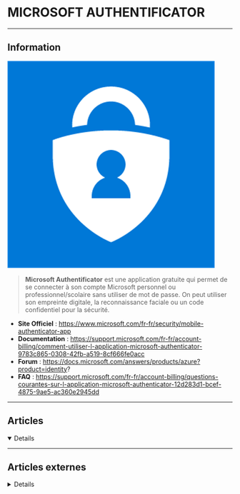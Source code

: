 # MICROSOFT AUTHENTIFICATOR
----

## <i class="fa-solid fa-hashtag"></i> Information

![Logo](../../_media/apps/microsoft_authentificator/microsoft_authentificator.png ':size=250 :no-zoom')


> <i class="fa-solid fa-quote-left"></i> **Microsoft Authentificator** est une application gratuite qui permet de se connecter à son compte Microsoft personnel ou professionnel/scolaire sans utiliser de mot de passe. On peut utiliser son empreinte digitale, la reconnaissance faciale ou un code confidentiel pour la sécurité. <i class="fa-solid fa-quote-left fa-rotate-180"></i>


- <i class="fa-solid fa-globe"></i> **Site Officiel** : https://www.microsoft.com/fr-fr/security/mobile-authenticator-app
- <i class="fa-solid fa-book"></i> **Documentation** : https://support.microsoft.com/fr-fr/account-billing/comment-utiliser-l-application-microsoft-authenticator-9783c865-0308-42fb-a519-8cf666fe0acc
- <i class="fas fa-comments"></i> **Forum** : https://docs.microsoft.com/answers/products/azure?product=identity?
- <i class="far fa-question-circle"></i> **FAQ** : https://support.microsoft.com/fr-fr/account-billing/questions-courantes-sur-l-application-microsoft-authenticator-12d283d1-bcef-4875-9ae5-ac360e2945dd


---

## <i class="fa-regular fa-newspaper"></i> Articles

<details open>

</details>

---

## <i class="fa-solid fa-glasses"></i> Articles externes

<details>

- [How to Use the Microsoft Authenticator App](https://www.makeuseof.com/how-to-use-microsoft-authenticator-app/)
- [Sauvegarder et récupérer les informations d’identification du compte dans l’application Authenticator](https://support.microsoft.com/fr-fr/account-billing/sauvegarder-et-r%C3%A9cup%C3%A9rer-les-informations-d-identification-du-compte-dans-l-application-authenticator-bb939936-7a8d-4e88-bc43-49bc1a700a40)

</details>